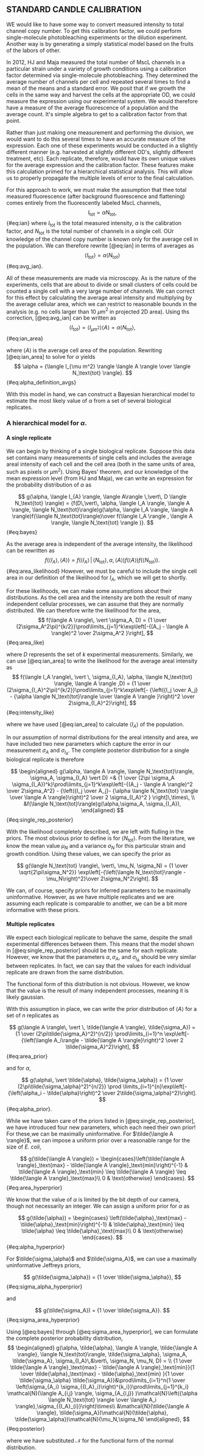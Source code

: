#

## STANDARD CANDLE CALIBRATION ##


WE would like to have some way to convert measured intensity to total channel copy number. To get this calibration factor, we could perform single-molecule photobleaching experiments or the dilution experiment. Another way is by generating a simply statistical model based on the fruits of the labors of other.

In 2012, HJ and Maja measured the total number of MscL channels in a particular strain under a variety of growth conditions using a calibration factor determined via single-molecule photobleaching. They determined the average number of channels per cell and repeated several times to find a mean of the means and a standard error. We posit that if we growth the cells in the same way and harvest the cells at the appropriate OD, we could measure the expression using our experimental system. We would therefore have a measure of the average fluorescence of a population and the average count. It's simple algebra to get to a calibration factor from that point.

Rather than just making one measurement and performing the division, we would want to do this several times to have an accurate measure of the expression. Each one of these experiments would be conducted in a slightly different manner (e.g. harvested at slightly different OD's, slightly different treatment, etc). Each replicate, therefore, would have its own unique values for the average expression and the calibration factor. These features make this calculation primed for a hierarchical statistical analysis. This will allow us to properly propagate the multiple levels of error to the final calculation.

For this approach to work, we must make the assumption that thee total measured fluorescence (after background fluorescence and flattening) comes entirely from the fluorescently labeled MscL channels,
$$
I_\text{tot} = \alpha N_\text{tot},
$${#eq:ian}
where $I_\text{tot}$ is the total measured intensity, $\alpha$ is the calibration factor, and $N_\text{tot}$ is the total number of channels in a single cell.  OUr knowledge of the channel copy number is known only for the average cell in the population. We can therefore rewrite [@eq:ian] in terms of averages as 
$$
\langle I_\text{tot} \rangle = \alpha \langle N_\text{tot}\rangle
$${#eq:avg_ian}.

All of these measurements are made via microscopy. As is the nature of the experiments, cells that are about to divide or small clusters of cells could be counted a single cell with a very large number of channels. We can correct for this effect by calculating the average areal intensity and multiplying by the average cellular area, which we can restrict to reasonable bounds in the analysis (e.g. no cells larger than 10 $\mu$m$^2$ in projected 2D area). Using ths correction, [@eq:avg_ian] can be written  as
$$
\langle I_\text{tot} \rangle = \langle I_{\mu m^2} \rangle \langle A \rangle = \alpha \langle N_\text{tot} \rangle,
$${#eq:ian_area}

where $\langle A \rangle$ is the average cell area of the population. Rewriting [@eq:ian_area]  to solve for $\alpha$ yields
$$
\alpha = {\langle I_{\mu m^2} \rangle \langle A \rangle \over \langle N_\text{tot} \rangle}.
$${#eq:alpha_definition_avgs}

With this model in hand, we can construct a Bayesian hierarchical model to estimate the most likely value of $\alpha$ from a set of several biological replicates. 

### A hierarchical model for $\alpha$. ###

#### A single replicate
We can begin by thinking of a single biological replicate. Suppose this data set contains many measurements of single cells and includes the average areal intensity of each cell and the cell area (both in the same units of area, such as pixels or $\mu$m$^2$). Using Bayes' theorem, and our knowledge of the mean expression level (from HJ and Maja), we can write an expression for the probability distribution of $\alpha$  as

$$
g(\alpha, \langle I_{A} \rangle, \langle A\rangle \,\vert\, D \langle N_\text{tot} \rangle) = {f(D\,\vert\, \alpha, \langle I_A \rangle, \langle A \rangle, \langle N_\text{tot}\rangle)g(\alpha, \langle I_A \rangle, \langle A \rangle)f(\langle N_\text{tot}\rangle)\over f(\langle I_A \rangle , \langle A \rangle, \langle N_\text{tot} \rangle )}.
$$ {#eq:bayes}

As the average area is independent of the average intensity, the likelihood can be rewritten as
$$
f(\langle I_A \rangle, \langle A \rangle) = f(\langle I_A \rangle\, \vert \, \langle N_\text{tot} \rangle, \alpha, \langle A \rangle) f(\langle A \rangle)f(\langle N_\text{tot} \rangle).
$${#eq:area_likelihood}
However, we must be careful to include the single cell area in our definition of the likelihood for $I_A$, which we will get to shortly.

For these likelihoods, we can make some assumptions about their distributions. As the cell area and the intensity are both the result of many independent cellular processes, we can assume that they are normally distributed. We can therefore write the likelihood for the area,
$$
f(\langle A \rangle\, \vert \sigma_A, D) = {1 \over (2\sigma_A^2\pi)^{k/2}}\prod\limits_{j=1}^k\exp\left[-{(A_j - \langle A \rangle)^2 \over 2\sigma_A^2 }\right],
$${#eq:area_like}

where $D$ represents the set of $k$ experimental measurements. Similarly, we can use [@eq:ian_area] to write the likelihood for the average areal intensity as
$$
f(\langle I_A \rangle\, \vert \, \sigma_{I_A}, \alpha, \langle N_\text{tot} \rangle, \langle A \rangle ,D) = {1 \over (2\sigma_{I_A}^2\pi)^{k/2}}\prod\limits_{j=1}^k\exp\left[- {\left({I_j \over A_j} - {\alpha \langle N_\text{tot}\rangle \over \langle A \rangle }\right)^2  \over 2\sigma_{I_A}^2}\right],
$${#eq:intensity_like}

where we have used [@eq:ian_area] to calculate $\langle I_A \rangle$ of the population.

In our assumption of normal distributions for the areal intensity and area, we have included two new parameters which capture the error in our measurement $\sigma_A$ and $\sigma_{I_A}$. The complete posterior distribution for  a single biological replicate is therefore

$$
\begin{aligned}
g(\alpha, \langle A \rangle, \langle N_\text{tot}\rangle, \sigma_A, \sigma_{I_A} \vert  D) =& {1 \over (2\pi \sigma_A \sigma_{I_A})^k}\prod\limits_{j=1}^k\exp\left[-{(A_j - \langle A \rangle)^2 \over 2\sigma_A^2} - {\left({I_j \over A_j}- {\alpha \langle N_\text{tot} \rangle \over \langle A \rangle}\right)^2 \over 2 \sigma_{I_A}^2 } \right]\,\times\, \\
&f(\langle N_\text{tot}\rangle)g(\alpha,\sigma_A, \sigma_{I_A}),
\end{aligned}
$$
{#eq:single_rep_posterior}

With the likelihood completely described, we are left with fiulling in the priors. The most obvious prior to define is for $\langle N_\text{tot}\rangle$. From the literature, we know the mean value $\mu_{N}$  and a variance $\sigma_{N}$ for this particular strain and growth condition. Using these values, we can specify the prior as

$$
g(\langle N_\text{tot} \rangle\, \vert\, \mu_N, \sigma_N) = {1 \over \sqrt{2\pi\sigma_N^2}} \exp\left[-{\left(\langle N_\text{tot}\rangle - \mu_N\right)^2}\over 2\sigma_N^2\right].
$$

We can, of course, specify priors for inferred parameters to be maximally uninformative. However, as we have multiple replicates and we are assuming each replicate is comparable to another, we can be a bit more informative with these priors.

#### Multiple replicates

We expect each biological replicate to behave the same, despite the small experimental differences between them. This means that the model shown in [@eq:single_rep_posterior] should be the same for each replicate. However, we know that the parameters $\alpha, \sigma_A,$ and $\sigma_{I_A}$ should be very similar between replicates. In fact, we can say that the values for each individual replicate are drawn from the same distribution.

The functional form of this distribution is not obvious. However, we know that the value is the result of many independent processes, meaning it is likely gaussian. 

With this assumption in place, we can write the prior distribution of $\langle A \rangle$ for a set of $n$ replicates as

$$
g(\langle A \rangle\, \vert \, \tilde{\langle A \rangle}, \tilde{\sigma_A}) = {1 \over (2\pi\tilde{\sigma_A}^2)^{n/2}} \prod\limits_{i=1}^n \exp\left[-{\left(\langle A_i\rangle - \tilde{\langle A \rangle}\right)^2 \over 2 \tilde{\sigma_A}^2}\right],
$${#eq:area_prior}

and for $\alpha$,

$$
g(\alpha\, \vert \tilde{\alpha}, \tilde{\sigma_\alpha}) = {1 \over (2\pi\tilde{\sigma_\alpha}^2)^{n/2}} \prod \limits_{i=1}^{n}\exp\left[-{\left(\alpha_i - \tilde{\alpha}\right)^2 \over 2\tilde{\sigma_\alpha}^2}\right].
$${#eq:alpha_prior}.

While we have taken care of the priors listed in [@eq:single_rep_posterior], we have introduced four new parameters, which each need their own prior! For these,we can be maximally uninformative. For $\tilde{\langle A \rangle}$, we can impose a uniform prior over a reasonable range for the size of *E. coli*,

$$
g(\tilde{\langle A \rangle}) = \begin{cases}\left(\tilde{\langle A \rangle}_\text{max} - \tilde{\langle A \rangle}_\text{min}\right)^{-1} & \tilde{\langle A \rangle}_\text{min} \leq \tilde{\langle A \rangle} \leq \tilde{\langle A \rangle}_\text{max}\\
0 & \text{otherwise}
\end{cases}.
$${#eq:area_hyperprior}


We know that the value of $\alpha$ is limited by the bit depth of our camera, though not necessarily an integer. We can assign a uniform prior for $\alpha$ as

$$
g(\tilde{\alpha}) = \begin{cases} \left(\tilde{\alpha}_\text{max} - \tilde{\alpha}_\text{min}\right)^{-1} & \tilde{\alpha}_\text{min} \leq \tilde{\alpha} \leq \tilde{\alpha}_\text{max}\\
0 & \text{otherwise}
\end{cases}.
$${#eq:alpha_hyperprior}

For $\tilde{\sigma_\alpha}$ and $\tilde{\sigma_A}$, we can use a maximally uninformative Jeffreys priors, 

$$
g(\tilde{\sigma_\alpha}) = {1 \over \tilde{\sigma_\alpha}},
$${#eq:sigma_alpha_hyperprior}

and 

$$
g(\tilde{\sigma_A}) = {1 \over \tilde{\sigma_A}}.
$${#eq:sigma_area_hyperprior}

Using [@eq:bayes] through [@eq:sigma_area_hyperprior], we can formulate the complete posterior probability distribution,
$$
\begin{aligned}
g(\alpha, \tilde{\alpha}, \langle A \rangle, \tilde{\langle A \rangle}, \langle N_\text{tot}\rangle, \tilde{\sigma_\alpha}, \sigma_A, \tilde{\sigma_A}, \sigma_{I_A}\,&\vert\, \sigma_N, \mu_N, D) = \\ 
{1 \over \tilde{\langle A \rangle}_\text{max} - \tilde{\langle A \rangle}_\text{min}}{1 \over \tilde{\alpha}_\text{max} - \tilde{\alpha}_\text{min} }{1 \over \tilde{\sigma_\alpha} \tilde{\sigma_A}}&\prod\limits_{i=1}^n{1 \over \left(\sigma_{A_i} \sigma_{{I_A}_i}\right)^{k_i}}\prod\limits_{j=1}^{k_i} \mathcal{N}(\langle A_{i,j} \rangle, \sigma_{A_{i,j}} )\mathcal{N}\left({\alpha \langle N_\text{tot} \rangle \over \langle A_i \rangle},\sigma_{{I_A}_{i}}\right)\times\\
&\mathcal{N}(\tilde{\langle A \rangle}, \tilde{\sigma_A})\mathcal{N}(\tilde{\alpha}, \tilde{\sigma_\alpha})\mathcal{N}(\mu_N,\sigma_N)
\end{aligned},
$${#eq:posterior}

where we have substituted $\mathcal{N}$ for the functional form of the normal distribution. 